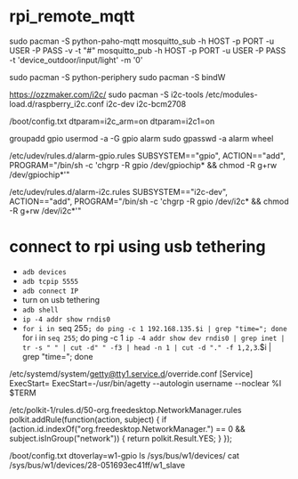 # rpi_remote_mqtt

sudo pacman -S python-paho-mqtt
mosquitto_sub -h HOST -p PORT -u USER -P PASS -v -t "#"
mosquitto_pub -h HOST -p PORT -u USER -P PASS -t 'device_outdoor/input/light' -m '0'

sudo pacman -S python-periphery
sudo pacman -S bindW

https://ozzmaker.com/i2c/
sudo pacman -S i2c-tools
/etc/modules-load.d/raspberry_i2c.conf
i2c-dev
i2c-bcm2708

/boot/config.txt
dtparam=i2c_arm=on
dtparam=i2c1=on

groupadd gpio
usermod -a -G gpio alarm
sudo gpasswd -a alarm wheel

/etc/udev/rules.d/alarm-gpio.rules
SUBSYSTEM=="gpio", ACTION=="add", PROGRAM="/bin/sh -c 'chgrp -R gpio /dev/gpiochip* && chmod -R g+rw /dev/gpiochip*'"

/etc/udev/rules.d/alarm-i2c.rules
SUBSYSTEM=="i2c-dev", ACTION=="add", PROGRAM="/bin/sh -c 'chgrp -R gpio /dev/i2c* && chmod -R g+rw /dev/i2c*'"

# connect to rpi using usb tethering
- `adb devices`
- `adb tcpip 5555`
- `adb connect IP`
- turn on usb tethering
- `adb shell`
- `ip -4 addr show rndis0`
- `for i in `seq 255`; do ping -c 1 192.168.135.$i | grep "time="; done`
for i in `seq 255`; do ping -c 1 `ip -4 addr show dev rndis0 | grep inet | tr -s " " | cut -d" " -f3 | head -n 1 | cut -d "." -f 1,2,3`.$i | grep "time="; done


/etc/systemd/system/getty@tty1.service.d/override.conf
[Service]
ExecStart=
ExecStart=-/usr/bin/agetty --autologin username --noclear %I $TERM

/etc/polkit-1/rules.d/50-org.freedesktop.NetworkManager.rules
polkit.addRule(function(action, subject) {
  if (action.id.indexOf("org.freedesktop.NetworkManager.") == 0 && subject.isInGroup("network")) {
    return polkit.Result.YES;
  }
});


/boot/config.txt
dtoverlay=w1-gpio
ls  /sys/bus/w1/devices/
cat /sys/bus/w1/devices/28-051693ec41ff/w1_slave
